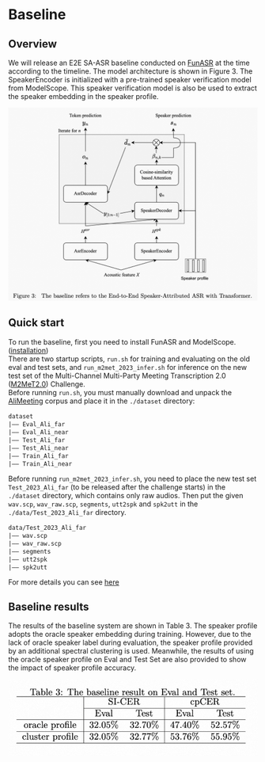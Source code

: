 # Baseline
## Overview
We will release an E2E SA-ASR baseline conducted on [FunASR](https://github.com/alibaba-damo-academy/FunASR) at the time according to the timeline. The model architecture is shown in Figure 3. The SpeakerEncoder is initialized with a pre-trained speaker verification model from ModelScope. This speaker verification model is also be used to extract the speaker embedding in the speaker profile.

![model archietecture](images/sa_asr_arch.png)

## Quick start
To run the baseline, first you need to install FunASR and ModelScope. ([installation](https://alibaba-damo-academy.github.io/FunASR/en/installation.html))  
There are two startup scripts, `run.sh` for training and evaluating on the old eval and test sets, and `run_m2met_2023_infer.sh` for inference on the new test set of the Multi-Channel Multi-Party Meeting Transcription 2.0 ([M2MeT2.0](https://alibaba-damo-academy.github.io/FunASR/m2met2/index.html)) Challenge.  
Before running `run.sh`, you must manually download and unpack the [AliMeeting](http://www.openslr.org/119/) corpus and place it in the `./dataset` directory:
```shell
dataset
|—— Eval_Ali_far
|—— Eval_Ali_near
|—— Test_Ali_far
|—— Test_Ali_near
|—— Train_Ali_far
|—— Train_Ali_near
```
Before running `run_m2met_2023_infer.sh`, you need to place the new test set `Test_2023_Ali_far` (to be released after the challenge starts) in the `./dataset` directory, which contains only raw audios. Then put the given `wav.scp`, `wav_raw.scp`, `segments`, `utt2spk` and `spk2utt` in the `./data/Test_2023_Ali_far` directory.  
```shell
data/Test_2023_Ali_far
|—— wav.scp
|—— wav_raw.scp
|—— segments
|—— utt2spk
|—— spk2utt
```
For more details you can see [here](https://github.com/alibaba-damo-academy/FunASR/blob/main/egs/alimeeting/sa-asr/README.md)

## Baseline results
The results of the baseline system are shown in Table 3. The speaker profile adopts the oracle speaker embedding during training. However, due to the lack of oracle speaker label during evaluation, the speaker profile provided by an additional spectral clustering is used. Meanwhile, the results of using the oracle speaker profile on Eval and Test Set are also provided to show the impact of speaker profile accuracy. 

![baseline_result](images/baseline_result.png)